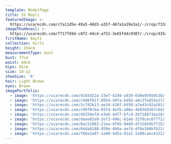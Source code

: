 ```yaml
---
template: ModelPage
title: SV Bayli
featuredImage: >-
  https://ucarecdn.com/cfa11d5e-49a5-48d3-a357-467a1a19e3a1/-/crop/733x408/0,0/-/preview/
imageThumbnail: >-
  https://ucarecdn.com/f717f69d-c8f2-4dc4-a752-3e65f44c9387/-/crop/435x631/82,21/-/preview/
firstName: Bayli
collection: Girls
height: 154cm
measurementType: bust
bust: 77cm
waist: 64cm
hips: 81cm
size: 10-12
shoeSize: '6'
hair: Light Brown
eyes: Brown
imagePortfolio:
  - image: 'https://ucarecdn.com/4cb5d22a-33e7-4240-a939-6d8e95956538/'
  - image: 'https://ucarecdn.com/c946f61f-0954-497a-bd5b-a0c3fed55e27/'
  - image: 'https://ucarecdn.com/5c782b13-ee34-418f-b958-a7e43c92a261/'
  - image: 'https://ucarecdn.com/c09f0cba-93f4-4efb-a06e-4b03dd307c6d/'
  - image: 'https://ucarecdn.com/45258efd-e3e6-4df7-bfcd-26f18873ea10/'
  - image: 'https://ucarecdn.com/deee83a9-2ef3-496c-81e6-32f0cec6f772/'
  - image: 'https://ucarecdn.com/6ec51062-21ea-4f85-9469-df31843b7725/'
  - image: 'https://ucarecdn.com/64dab188-859e-4b0a-aefd-df0a3b0bfb21/'
  - image: 'https://ucarecdn.com/f66a2a97-1a98-4d5a-91a1-2a90caec6322/'
---
```


